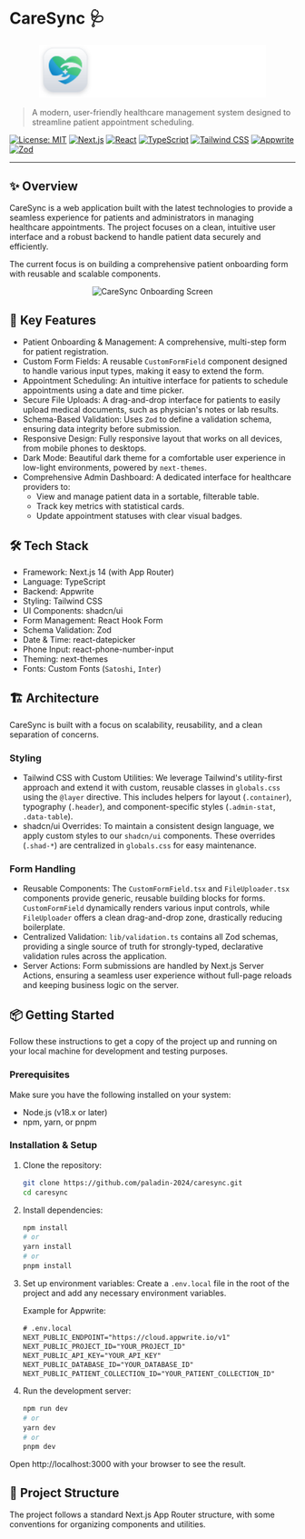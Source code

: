 # CareSync 🩺

<p align="center"><img src="public/assets/icons/logo-full.svg" alt="CareSync Logo" width="400"/></p>

> A modern, user-friendly healthcare management system designed to streamline patient appointment scheduling.

[![License: MIT](https://img.shields.io/badge/License-MIT-yellow.svg)](https://opensource.org/licenses/MIT) [![Next.js](https://img.shields.io/badge/Next.js-14-black?logo=next.js)](https://nextjs.org/) [![React](https://img.shields.io/badge/React-18-blue?logo=react)](https://reactjs.org/) [![TypeScript](https://img.shields.io/badge/TypeScript-5-blue?logo=typescript)](https://www.typescriptlang.org/) [![Tailwind CSS](https://img.shields.io/badge/Tailwind%20CSS-3-cyan?logo=tailwind-css)](https://tailwindcss.com/) [![Appwrite](https://img.shields.io/badge/Appwrite-F02E65?logo=appwrite)](https://appwrite.io/) [![Zod](https://img.shields.io/badge/Zod-3E67B1?logo=zod)](https://zod.dev/)

---

## ✨ Overview

CareSync is a web application built with the latest technologies to provide a seamless experience for patients and administrators in managing healthcare appointments. The project focuses on a clean, intuitive user interface and a robust backend to handle patient data securely and efficiently.

The current focus is on building a comprehensive patient onboarding form with reusable and scalable components.

<p align="center"><img src="public/assets/images/img.png" alt="CareSync Onboarding Screen" width="800"></p>

## 🚀 Key Features

-   Patient Onboarding & Management: A comprehensive, multi-step form for patient registration.
-   Custom Form Fields: A reusable `CustomFormField` component designed to handle various input types, making it easy to extend the form.
-   Appointment Scheduling: An intuitive interface for patients to schedule appointments using a date and time picker.
-   Secure File Uploads: A drag-and-drop interface for patients to easily upload medical documents, such as physician's notes or lab results.
-   Schema-Based Validation: Uses `Zod` to define a validation schema, ensuring data integrity before submission.
-   Responsive Design: Fully responsive layout that works on all devices, from mobile phones to desktops.
-   Dark Mode: Beautiful dark theme for a comfortable user experience in low-light environments, powered by `next-themes`.
-   Comprehensive Admin Dashboard: A dedicated interface for healthcare providers to:
    -   View and manage patient data in a sortable, filterable table.
    -   Track key metrics with statistical cards.
    -   Update appointment statuses with clear visual badges.

## 🛠️ Tech Stack

-   Framework: Next.js 14 (with App Router)
-   Language: TypeScript
-   Backend: Appwrite
-   Styling: Tailwind CSS
-   UI Components: shadcn/ui
-   Form Management: React Hook Form
-   Schema Validation: Zod
-   Date & Time: react-datepicker
-   Phone Input: react-phone-number-input
-   Theming: next-themes
-   Fonts: Custom Fonts (`Satoshi`, `Inter`)

## 🏗️ Architecture

CareSync is built with a focus on scalability, reusability, and a clean separation of concerns.

### Styling
-   Tailwind CSS with Custom Utilities: We leverage Tailwind's utility-first approach and extend it with custom, reusable classes in `globals.css` using the `@layer` directive. This includes helpers for layout (`.container`), typography (`.header`), and component-specific styles (`.admin-stat`, `.data-table`).
-   shadcn/ui Overrides: To maintain a consistent design language, we apply custom styles to our `shadcn/ui` components. These overrides (`.shad-*`) are centralized in `globals.css` for easy maintenance.

### Form Handling
-   Reusable Components: The `CustomFormField.tsx` and `FileUploader.tsx` components provide generic, reusable building blocks for forms. `CustomFormField` dynamically renders various input controls, while `FileUploader` offers a clean drag-and-drop zone, drastically reducing boilerplate.
-   Centralized Validation: `lib/validation.ts` contains all Zod schemas, providing a single source of truth for strongly-typed, declarative validation rules across the application.
-   Server Actions: Form submissions are handled by Next.js Server Actions, ensuring a seamless user experience without full-page reloads and keeping business logic on the server.

## 📦 Getting Started

Follow these instructions to get a copy of the project up and running on your local machine for development and testing purposes.

### Prerequisites

Make sure you have the following installed on your system:
-   Node.js (v18.x or later)
-   npm, yarn, or pnpm

### Installation & Setup

1.  Clone the repository:
    ```bash
    git clone https://github.com/paladin-2024/caresync.git
    cd caresync
    ```

2.  Install dependencies:
    ```bash
    npm install
    # or
    yarn install
    # or
    pnpm install
    ```

3.  Set up environment variables:
    Create a `.env.local` file in the root of the project and add any necessary environment variables.
    
    Example for Appwrite:
    ```env
    # .env.local
    NEXT_PUBLIC_ENDPOINT="https://cloud.appwrite.io/v1"
    NEXT_PUBLIC_PROJECT_ID="YOUR_PROJECT_ID"
    NEXT_PUBLIC_API_KEY="YOUR_API_KEY"
    NEXT_PUBLIC_DATABASE_ID="YOUR_DATABASE_ID"
    NEXT_PUBLIC_PATIENT_COLLECTION_ID="YOUR_PATIENT_COLLECTION_ID"
    ```

4.  Run the development server:
    ```bash
    npm run dev
    # or
    yarn dev
    # or
    pnpm dev
    ```

Open http://localhost:3000 with your browser to see the result.

## 📁 Project Structure

The project follows a standard Next.js App Router structure, with some conventions for organizing components and utilities.